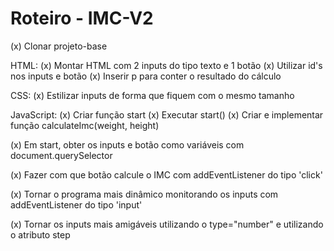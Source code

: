 Roteiro - IMC-V2
===================
(x) Clonar projeto-base

HTML: (x) Montar HTML com 2 inputs do tipo texto e 1 botão (x) Utilizar id's nos inputs e botão (x) Inserir p para conter o resultado do cálculo

CSS: (x) Estilizar inputs de forma que fiquem com o mesmo tamanho

JavaScript: (x) Criar função start (x) Executar start() (x) Criar e implementar função calculateImc(weight, height)

(x) Em start, obter os inputs e botão como variáveis com document.querySelector

(x) Fazer com que botão calcule o IMC com addEventListener do tipo 'click'

(x) Tornar o programa mais dinâmico monitorando os inputs com addEventListener do tipo 'input'

(x) Tornar os inputs mais amigáveis utilizando o type="number" e utilizando o atributo step

